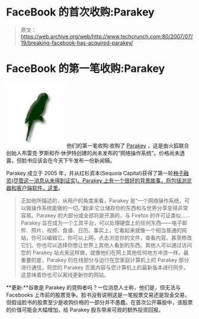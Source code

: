 # FaceBook 的首次收购:Parakey 

> 原文：<https://web.archive.org/web/http://www.techcrunch.com:80/2007/07/19/breaking-facebook-has-acquired-parakey/>

# FaceBook 的第一笔收购:Parakey

[![](img/57fc56853840829b28fd5954fd4b8e79.png)](https://web.archive.org/web/20230402141242/http://www.crunchbase.com/company/parakey) 他们的第一笔收购:收购了 [Parakey](https://web.archive.org/web/20230402141242/http://www.crunchbase.com/company/parakey) ，这是由火狐联合创始人布雷克·罗斯和乔·休伊特创建的尚未发布的“网络操作系统”。价格尚未透露，但脸书应该会在今天下午发布一份新闻稿。

Parakey 成立于 2005 年，并从红杉资本(Sequoia Capital)获得了第一轮[种子融资(尽管这一消息从未得到证实)。Parakey 上有一个很好的背景故事，将包括浏览器和客户端软件，](https://web.archive.org/web/20230402141242/http://business2.blogs.com/business2blog/2005/02/scoop_firefoxs_.html)[这里](https://web.archive.org/web/20230402141242/http://www.readwriteweb.com/archives/parakey_webos.php)。

> 正如他所描述的，从用户的角度来看，Parakey 是“一个网络操作系统，可以做操作系统能做的一切。”翻译:它让储存你的东西和与世界分享变得非常容易。Parakey 的大部分或全部将是开源的，与 Firefox 的许可证类似……Parakey 旨在成为一个工具平台，可以处理硬盘上的任何东西——电子邮件、照片、视频、食谱、日历。事实上，它看起来就像一个相当普通的网站，你可以编辑它。你可以上网，点击浏览你的文件，查看内容，甚至修改它们。你也可以选择你想让世界上其他人看到的东西。其他人可以通过访问您的 Parakey 站点来这样做，就像他们在网上其他任何地方冲浪一样。最重要的是，Parakey 的在线部分与运行在您家庭计算机上的 Parakey 部分进行通信，将您的 Parakey 页面内容与您计算机上的最新版本进行同步。这意味着你也可以离线更新你的网站。

**更新:**谷歌是 Parakey 的竞购者吗？一位消息人士称，他们是，但无法与 Facebooks 上市前的股票竞争。脸书没有说明这是一笔股票交易还是现金交易，但假设脸书的股票至少是收购价格的一部分并不愚蠢。在首次公开募股中，该股票的价值可能会大幅增加，给 Parakey 股东带来可观的额外投资回报。